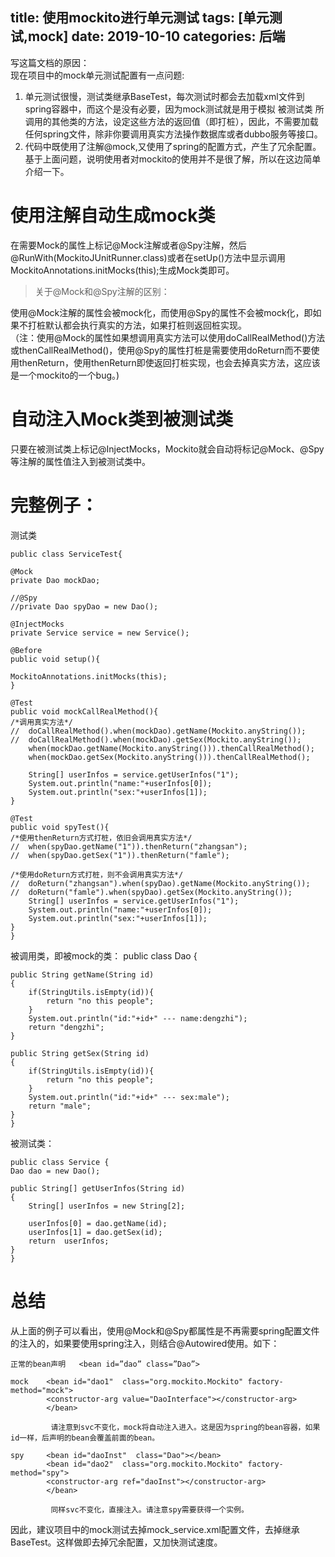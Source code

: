 title: 使用mockito进行单元测试
tags: [单元测试,mock]
date: 2019-10-10
categories: 后端
---

写这篇文档的原因：  
现在项目中的mock单元测试配置有一点问题:
1. 单元测试很慢，测试类继承BaseTest，每次测试时都会去加载xml文件到spring容器中，而这个是没有必要，因为mock测试就是用于模拟 被测试类 所调用的其他类的方法，设定这些方法的返回值（即打桩），因此，不需要加载任何spring文件，除非你要调用真实方法操作数据库或者dubbo服务等接口。
2. 代码中既使用了注解@mock,又使用了spring的配置方式，产生了冗余配置。基于上面问题，说明使用者对mockito的使用并不是很了解，所以在这边简单介绍一下。

<!-- more -->
# 使用注解自动生成mock类
在需要Mock的属性上标记@Mock注解或者@Spy注解，然后@RunWith(MockitoJUnitRunner.class)或者在setUp()方法中显示调用MockitoAnnotations.initMocks(this);生成Mock类即可。

> 关于@Mock和@Spy注解的区别：

使用@Mock注解的属性会被mock化，而使用@Spy的属性不会被mock化，即如果不打桩默认都会执行真实的方法，如果打桩则返回桩实现。  
（注：使用@Mock的属性如果想调用真实方法可以使用doCallRealMethod()方法或thenCallRealMethod()，使用@Spy的属性打桩是需要使用doReturn而不要使用thenReturn，使用thenReturn即使返回打桩实现，也会去掉真实方法，这应该是一个mockito的一个bug。)

# 自动注入Mock类到被测试类
只要在被测试类上标记@InjectMocks，Mockito就会自动将标记@Mock、@Spy等注解的属性值注入到被测试类中。  

# 完整例子：
  测试类
    
    public class ServiceTest{
    
    @Mock
    private Dao mockDao;
    
    //@Spy
    //private Dao spyDao = new Dao();
    
    @InjectMocks
    private Service service = new Service();
    
    @Before
    public void setup(){

    MockitoAnnotations.initMocks(this);
    }
    
    @Test
    public void mockCallRealMethod(){
    /*调用真实方法*/
    //  doCallRealMethod().when(mockDao).getName(Mockito.anyString());
    //  doCallRealMethod().when(mockDao).getSex(Mockito.anyString());
        when(mockDao.getName(Mockito.anyString())).thenCallRealMethod();
        when(mockDao.getSex(Mockito.anyString())).thenCallRealMethod();

        String[] userInfos = service.getUserInfos("1");
        System.out.println("name:"+userInfos[0]);
        System.out.println("sex:"+userInfos[1]);
    }
   
    @Test
    public void spyTest(){
    /*使用thenReturn方式打桩，依旧会调用真实方法*/
    //  when(spyDao.getName("1")).thenReturn("zhangsan");
    //  when(spyDao.getSex("1")).thenReturn("famle");

    /*使用doReturn方式打桩，则不会调用真实方法*/
    //  doReturn("zhangsan").when(spyDao).getName(Mockito.anyString());
    //  doReturn("famle").when(spyDao).getSex(Mockito.anyString());
        String[] userInfos = service.getUserInfos("1");
        System.out.println("name:"+userInfos[0]);
        System.out.println("sex:"+userInfos[1]);
    }
    }

被调用类，即被mock的类：
    public class Dao {
    
    public String getName(String id)
    {
        if(StringUtils.isEmpty(id)){
            return "no this people";
        }
        System.out.println("id:"+id+" --- name:dengzhi");
        return "dengzhi";
    }
    
    public String getSex(String id)
    {
        if(StringUtils.isEmpty(id)){
            return "no this people";
        }
        System.out.println("id:"+id+" --- sex:male");
        return "male";
    }
    }

被测试类：
    
    public class Service {
    Dao dao = new Dao();
    
    public String[] getUserInfos(String id)
    {
        String[] userInfos = new String[2];
        
        userInfos[0] = dao.getName(id);
        userInfos[1] = dao.getSex(id);
        return  userInfos;
    }
    }


# 总结
从上面的例子可以看出，使用@Mock和@Spy都属性是不再需要spring配置文件的注入的，如果要使用spring注入，则结合@Autowired使用。如下：

    正常的bean声明 	<bean id=”dao” class=”Dao”>
    
    mock 	<bean id="dao1"  class="org.mockito.Mockito" factory-method="mock">
            <constructor-arg value="DaoInterface"></constructor-arg>
            </bean>

             请注意到svc不变化，mock将自动注入进入。这是因为spring的bean容器，如果id一样，后声明的bean会覆盖前面的bean。
    
    spy 	<bean id="daoInst"  class="Dao"></bean>
            <bean id="dao2"  class="org.mockito.Mockito" factory-method="spy">
            <constructor-arg ref="daoInst"></constructor-arg>
            </bean>

             同样svc不变化，直接注入。请注意spy需要获得一个实例。

因此，建议项目中的mock测试去掉mock_service.xml配置文件，去掉继承BaseTest。这样做即去掉冗余配置，又加快测试速度。
